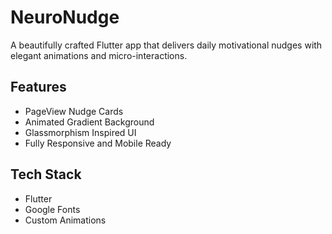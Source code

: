 # NeuroNudge

A beautifully crafted Flutter app that delivers daily motivational nudges with elegant animations and micro-interactions.

## Features
- PageView Nudge Cards
- Animated Gradient Background
- Glassmorphism Inspired UI
- Fully Responsive and Mobile Ready

## Tech Stack
- Flutter
- Google Fonts
- Custom Animations

